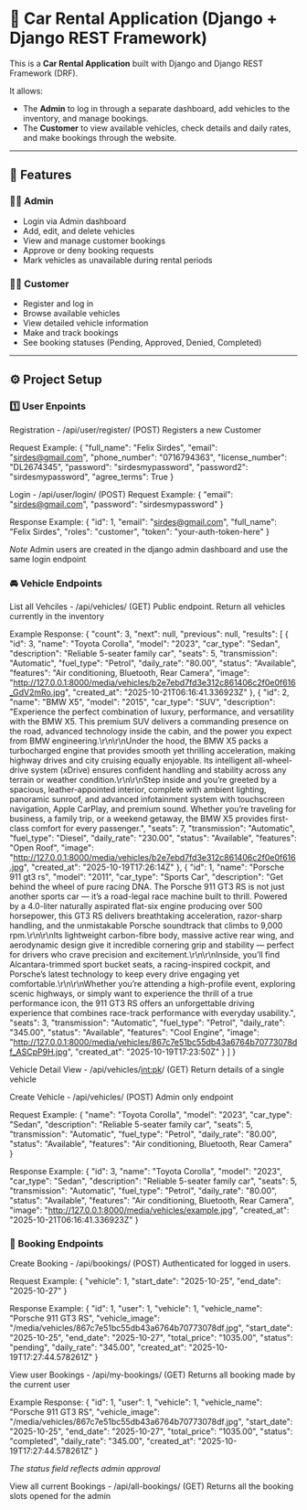 # 🚗 Car Rental Application (Django + Django REST Framework)

This is a **Car Rental Application** built with Django and Django REST Framework (DRF).

It allows:
- The **Admin** to log in through a separate dashboard, add vehicles to the inventory, and manage bookings.
- The **Customer** to view available vehicles, check details and daily rates, and make bookings through the website.

---

## 🧾 Features

### 👨‍💼 Admin
- Login via  Admin dashboard
- Add, edit, and delete vehicles
- View and manage customer bookings
- Approve or deny booking requests
- Mark vehicles as unavailable during rental periods

### 👩‍💻 Customer
- Register and log in
- Browse available vehicles
- View detailed vehicle information
- Make and track bookings
- See booking statuses (Pending, Approved, Denied, Completed)

---

## ⚙️ Project Setup

### 1️⃣ User Enpoints
Registration - /api/user/register/ (POST)
Registers a new  Customer

Request Example:
{
  "full_name": "Felix Sirdes",
  "email": "sirdes@gmail.com",
  "phone_number": "0716794363",
  "license_number": "DL2674345",
  "password": "sirdesmypassword",
  "password2": "sirdesmypassword",
  "agree_terms": True
}

Login - /api/user/login/ (POST)
Request Example:
{
  "email": "sirdes@gmail.com",
  "password": "sirdesmypassword"
}

Response Example:
{
  "id": 1,
  "email": "sirdes@gmail.com",
  "full_name": "Felix Sirdes",
  "roles": "customer",
  "token": "your-auth-token-here"
}

*Note* Admin users are created in the django admin dashboard and use the same login endpoint


### 🚘 Vehicle Endpoints
List all Vehciles - /api/vehicles/ (GET)
Public endpoint. Return all vehicles currently in the inventory

Example Response:
{
    "count": 3,
    "next": null,
    "previous": null,
    "results": [
        {
            "id": 3,
            "name": "Toyota Corolla",
            "model": "2023",
            "car_type": "Sedan",
            "description": "Reliable 5-seater family car",
            "seats": 5,
            "transmission": "Automatic",
            "fuel_type": "Petrol",
            "daily_rate": "80.00",
            "status": "Available",
            "features": "Air conditioning, Bluetooth, Rear Camera",
            "image": "http://127.0.0.1:8000/media/vehicles/b2e7ebd7fd3e312c861406c2f0e0f616_GdV2mRo.jpg",
            "created_at": "2025-10-21T06:16:41.336923Z"
        },
        {
            "id": 2,
            "name": "BMW X5",
            "model": "2015",
            "car_type": "SUV",
            "description": "Experience the perfect combination of luxury, performance, and versatility with the BMW X5. This premium SUV delivers a commanding presence on the road, advanced technology inside the cabin, and the power you expect from BMW engineering.\r\n\r\nUnder the hood, the BMW X5 packs a turbocharged engine that provides smooth yet thrilling acceleration, making highway drives and city cruising equally enjoyable. Its intelligent all-wheel-drive system (xDrive) ensures confident handling and stability across any terrain or weather condition.\r\n\r\nStep inside and you’re greeted by a spacious, leather-appointed interior, complete with ambient lighting, panoramic sunroof, and advanced infotainment system with touchscreen navigation, Apple CarPlay, and premium sound. Whether you’re traveling for business, a family trip, or a weekend getaway, the BMW X5 provides first-class comfort for every passenger.",
            "seats": 7,
            "transmission": "Automatic",
            "fuel_type": "Diesel",
            "daily_rate": "230.00",
            "status": "Available",
            "features": "Open Roof",
            "image": "http://127.0.0.1:8000/media/vehicles/b2e7ebd7fd3e312c861406c2f0e0f616.jpg",
            "created_at": "2025-10-19T17:26:14Z"
        },
        {
            "id": 1,
            "name": "Porsche 911 gt3 rs",
            "model": "2011",
            "car_type": "Sports Car",
            "description": "Get behind the wheel of pure racing DNA. The Porsche 911 GT3 RS is not just another sports car — it’s a road-legal race machine built to thrill. Powered by a 4.0-liter naturally aspirated flat-six engine producing over 500 horsepower, this GT3 RS delivers breathtaking acceleration, razor-sharp handling, and the unmistakable Porsche soundtrack that climbs to 9,000 rpm.\\r\\n\\r\\nIts lightweight carbon-fibre body, massive active rear wing, and aerodynamic design give it incredible cornering grip and stability — perfect for drivers who crave precision and excitement.\\r\\n\\r\\nInside, you’ll find Alcantara-trimmed sport bucket seats, a racing-inspired cockpit, and Porsche’s latest technology to keep every drive engaging yet comfortable.\\r\\n\\r\\nWhether you’re attending a high-profile event, exploring scenic highways, or simply want to experience the thrill of a true performance icon, the 911 GT3 RS offers an unforgettable driving experience that combines race-track performance with everyday usability.",
            "seats": 3,
            "transmission": "Automatic",
            "fuel_type": "Petrol",
            "daily_rate": "345.00",
            "status": "Available",
            "features": "Cool Engine",
            "image": "http://127.0.0.1:8000/media/vehicles/867c7e51bc55db43a6764b70773078df_ASCpP9H.jpg",
            "created_at": "2025-10-19T17:23:50Z"
        }
    ]
}

Vehicle Detail View - /api/vehicles/<int:pk>/ (GET)
Return details of a single vehicle

Create Vehicle - /api/vehicles/ (POST)
Admin only endpoint

Request Example:
{
  "name": "Toyota Corolla",
  "model": "2023",
  "car_type": "Sedan",
  "description": "Reliable 5-seater family car",
  "seats": 5,
  "transmission": "Automatic",
  "fuel_type": "Petrol",
  "daily_rate": "80.00",
  "status": "Available",
  "features": "Air conditioning, Bluetooth, Rear Camera"
}

Response Example:
{
  "id": 3,
  "name": "Toyota Corolla",
  "model": "2023",
  "car_type": "Sedan",
  "description": "Reliable 5-seater family car",
  "seats": 5,
  "transmission": "Automatic",
  "fuel_type": "Petrol",
  "daily_rate": "80.00",
  "status": "Available",
  "features": "Air conditioning, Bluetooth, Rear Camera",
  "image": "http://127.0.0.1:8000/media/vehicles/example.jpg",
  "created_at": "2025-10-21T06:16:41.336923Z"
}


### 📅 Booking Endpoints
Create Booking - /api/bookings/ (POST)
Authenticated for logged in users.

Request Example:
{
  "vehicle": 1,
  "start_date": "2025-10-25",
  "end_date": "2025-10-27"
}


Response Example:
{
  "id": 1,
  "user": 1,
  "vehicle": 1,
  "vehicle_name": "Porsche 911 GT3 RS",
  "vehicle_image": "/media/vehicles/867c7e51bc55db43a6764b70773078df.jpg",
  "start_date": "2025-10-25",
  "end_date": "2025-10-27",
  "total_price": "1035.00",
  "status": "pending",
  "daily_rate": "345.00",
  "created_at": "2025-10-19T17:27:44.578261Z"
}


View user Bookings - /api/my-bookings/ (GET)
Returns all booking made by the current user

Example Response:
{
  "id": 1,
  "user": 1,
  "vehicle": 1,
  "vehicle_name": "Porsche 911 GT3 RS",
  "vehicle_image": "/media/vehicles/867c7e51bc55db43a6764b70773078df.jpg",
  "start_date": "2025-10-25",
  "end_date": "2025-10-27",
  "total_price": "1035.00",
  "status": "completed",
  "daily_rate": "345.00",
  "created_at": "2025-10-19T17:27:44.578261Z"
}

*The status field reflects admin approval*

View all current Bookings - /api/all-bookings/ (GET)
Returns all the booking slots opened for the admin

